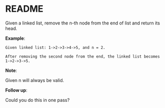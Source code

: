 # README #

Given a linked list, remove the n-th node from the end of list and return its head.

**Example**:

```
Given linked list: 1->2->3->4->5, and n = 2.

After removing the second node from the end, the linked list becomes 1->2->3->5.
```

**Note**:

Given n will always be valid.

**Follow up**:

Could you do this in one pass?
